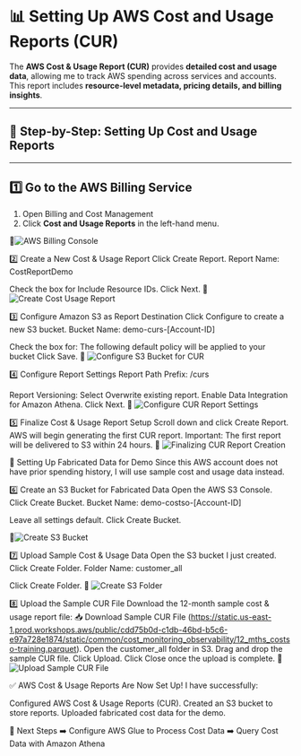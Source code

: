# 📊 Setting Up AWS Cost and Usage Reports (CUR)

The **AWS Cost & Usage Report (CUR)** provides **detailed cost and usage data**, allowing me to track AWS spending across services and accounts. This report includes **resource-level metadata, pricing details, and billing insights**.  

---

## 🚀 **Step-by-Step: Setting Up Cost and Usage Reports**

---

## **1️⃣ Go to the AWS Billing Service**
1. Open Billing and Cost Management
2. Click **Cost and Usage Reports** in the left-hand menu.

📸![AWS Billing Console](../screenshots/aws-billing-console.png)

2️⃣ Create a New Cost & Usage Report
Click Create Report.
Report Name:
CostReportDemo

Check the box for Include Resource IDs.
Click Next.
📸 ![Create Cost Usage Report](../screenshots/create-cost-usage-report.png)

3️⃣ Configure Amazon S3 as Report Destination
Click Configure to create a new S3 bucket.
Bucket Name:
demo-curs-[Account-ID]

Check the box for:
The following default policy will be applied to your bucket
Click Save.
📸 ![Configure S3 Bucket for CUR](../screenshots/configure-s3-bucket.png)

4️⃣ Configure Report Settings
Report Path Prefix:
/curs

Report Versioning:
Select Overwrite existing report.
Enable Data Integration for Amazon Athena.
Click Next.
📸 ![Configure CUR Report Settings](../screenshots/configure-cur-settings.png)

5️⃣ Finalize Cost & Usage Report Setup
Scroll down and click Create Report.
AWS will begin generating the first CUR report.
Important: The first report will be delivered to S3 within 24 hours.
📸 ![Finalizing CUR Report Creation](../screenshots/finalize-cur-report.png)

📂 Setting Up Fabricated Data for Demo
Since this AWS account does not have prior spending history, I will use sample cost and usage data instead.

6️⃣ Create an S3 Bucket for Fabricated Data
Open the AWS S3 Console.
Click Create Bucket.
Bucket Name:
demo-costso-[Account-ID]

Leave all settings default.
Click Create Bucket.

📸![Create S3 Bucket](../screenshots/create-s3-bucket2.png)

7️⃣ Upload Sample Cost & Usage Data
Open the S3 bucket I just created.
Click Create Folder.
Folder Name:
customer_all

Click Create Folder.
📸 ![Create S3 Folder](../screenshots/create-s3-folder.png)

8️⃣ Upload the Sample CUR File
Download the 12-month sample cost & usage report file:
📥 Download Sample CUR File (https://static.us-east-1.prod.workshops.aws/public/cdd75b0d-c1db-46bd-b5c6-e97a728e1874/static/common/cost_monitoring_observability/12_mths_costso-training.parquet).
Open the customer_all folder in S3.
Drag and drop the sample CUR file.
Click Upload.
Click Close once the upload is complete.
📸 ![Upload Sample CUR File](../screenshots/upload-sample-cur.png)

✅ AWS Cost & Usage Reports Are Now Set Up!
I have successfully:

Configured AWS Cost & Usage Reports (CUR).
Created an S3 bucket to store reports.
Uploaded fabricated cost data for the demo.

🚀 Next Steps
➡️ Configure AWS Glue to Process Cost Data
➡️ Query Cost Data with Amazon Athena
